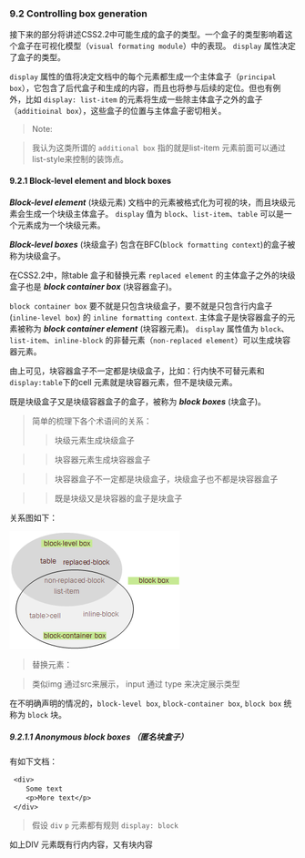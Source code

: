 ### 9.2 Controlling box generation

接下来的部分将讲述CSS2.2中可能生成的盒子的类型。一个盒子的类型影响着这个盒子在可视化模型（`visual formating module`）中的表现。 `display` 属性决定了盒子的类型。

`display` 属性的值将决定文档中的每个元素都生成一个主体盒子（`principal box`），它包含了后代盒子和生成的内容，而且也将参与后续的定位。但也有例外，比如 `display: list-item` 的元素将生成一些除主体盒子之外的盒子（`additioinal box`），这些盒子的位置与主体盒子密切相关。

> Note:

> 我认为这类所谓的 `additional box` 指的就是list-item 元素前面可以通过list-style来控制的装饰点。

#### 9.2.1 Block-level element and block boxes

***Block-level element*** (块级元素)  文档中的元素被格式化为可视的块，而且块级元素会生成一个块级主体盒子。 `display` 值为 `block`、`list-item`、`table` 可以是一个元素成为一个块级元素。

***Block-level boxes*** (块级盒子) 包含在BFC(`block formatting context`)的盒子被称为块级盒子。

在CSS2.2中，除table 盒子和替换元素 `replaced element` 的主体盒子之外的块级盒子也是 ***block container box*** (块容器盒子)。

`block container box` 要不就是只包含块级盒子，要不就是只包含行内盒子 (`inline-level box`) 的 `inline formatting context`. 主体盒子是快容器盒子的元素被称为 ***block container element*** (块容器元素)。 `display` 属性值为 `block`、`list-item`、`inline-block` 的非替元素（`non-replaced element`）可以生成块容器元素。

由上可见，块容器盒子不一定都是块级盒子，比如：行内快不可替元素和 `display:table`下的cell 元素就是块容器元素，但不是块级元素。

既是块级盒子又是块级容器盒子的盒子，被称为 ***block boxes*** (块盒子)。

> 简单的梳理下各个术语间的关系：
>> 块级元素生成块级盒子

>> 块容器元素生成块容器盒子

>> 块容器盒子不一定都是块级盒子，块级盒子也不都是块容器盒子

>> 既是块级又是块容器的盒子是块盒子

关系图如下：

![块级盒子，块容器盒子，块盒子的关系](./resource/block-level_block-container_block.png)

> 替换元素：

> 类似img 通过src来展示， input 通过 type 来决定展示类型

在不明确声明的情况的，`block-level box`, `block-container box`, `block box` 统称为 `block` 块。

##### 9.2.1.1 Anonymous block boxes （匿名块盒子）

有如下文档：

```
 <div>
    Some text
    <p>More text</p>
 </div>
```

> 假设 `div` `p` 元素都有规则 `display: block`

如上DIV 元素既有行内内容，又有块内容